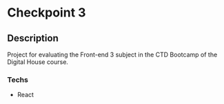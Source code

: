 # Checkpoint 3

## Description

Project for evaluating the Front-end 3 subject in the CTD Bootcamp of the Digital House course.

### Techs

- React
